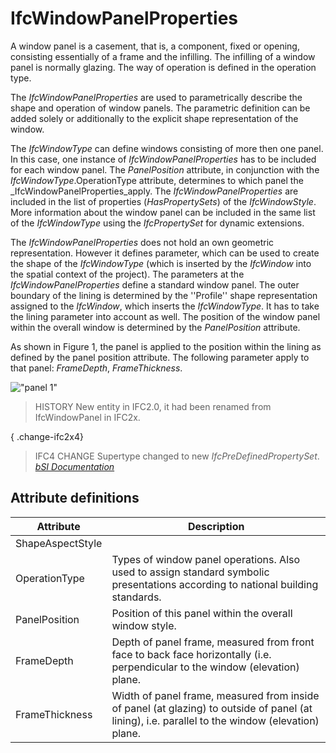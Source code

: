 IfcWindowPanelProperties
========================
A window panel is a casement, that is, a component, fixed or opening,
consisting essentially of a frame and the infilling. The infilling of a window
panel is normally glazing. The way of operation is defined in the operation
type.  
  
The _IfcWindowPanelProperties_ are used to parametrically describe the shape
and operation of window panels. The parametric definition can be added solely
or additionally to the explicit shape representation of the window.  
  
The _IfcWindowType_ can define windows consisting of more then one panel. In
this case, one instance of _IfcWindowPanelProperties_ has to be included for
each window panel. The _PanelPosition_ attribute, in conjunction with the
_IfcWindowType_.OperationType attribute, determines to which panel the
_IfcWindowPanelProperties_apply. The _IfcWindowPanelProperties_ are included
in the list of properties (_HasPropertySets_) of the _IfcWindowStyle_. More
information about the window panel can be included in the same list of the
_IfcWindowType_ using the _IfcPropertySet_ for dynamic extensions.  
  
The _IfcWindowPanelProperties_ does not hold an own geometric representation.
However it defines parameter, which can be used to create the shape of the
_IfcWindowType_ (which is inserted by the _IfcWindow_ into the spatial context
of the project). The parameters at the _IfcWindowPanelProperties_ define a
standard window panel. The outer boundary of the lining is determined by the
''Profile'' shape representation assigned to the _IfcWindow_, which inserts
the _IfcWindowType_. It has to take the lining parameter into account as well.
The position of the window panel within the overall window is determined by
the _PanelPosition_ attribute.  
  
As shown in Figure 1, the panel is applied to the position within the lining
as defined by the panel position attribute. The following parameter apply to
that panel: _FrameDepth_, _FrameThickness_.  
  
!["panel 1"](../figures/ifcwindowpanelproperties-fig01.gif "Figure 1 -- Window
panel properties")  
  
> HISTORY  New entity in IFC2.0, it had been renamed from IfcWindowPanel in
> IFC2x.  
  
{ .change-ifc2x4}  
> IFC4 CHANGE  Supertype changed to new _IfcPreDefinedPropertySet_.  
[ _bSI
Documentation_](https://standards.buildingsmart.org/IFC/DEV/IFC4_2/FINAL/HTML/schema/ifcarchitecturedomain/lexical/ifcwindowpanelproperties.htm)


Attribute definitions
---------------------
| Attribute        | Description                                                                                                                                      |
|------------------|--------------------------------------------------------------------------------------------------------------------------------------------------|
| ShapeAspectStyle |                                                                                                                                                  |
| OperationType    | Types of window panel operations. Also used to assign standard symbolic presentations according to national building standards.                  |
| PanelPosition    | Position of this panel within the overall window style.                                                                                          |
| FrameDepth       | Depth of panel frame, measured from front face to back face horizontally (i.e. perpendicular to the window (elevation) plane.                    |
| FrameThickness   | Width of panel frame, measured from inside of panel (at glazing) to outside of panel (at lining), i.e. parallel to the window (elevation) plane. |

